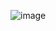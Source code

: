 ![image](https://github.com/Thenmolhi/Movies/assets/103724629/9866fdcd-8c19-4abd-9398-9ab27ea3dcdc)
